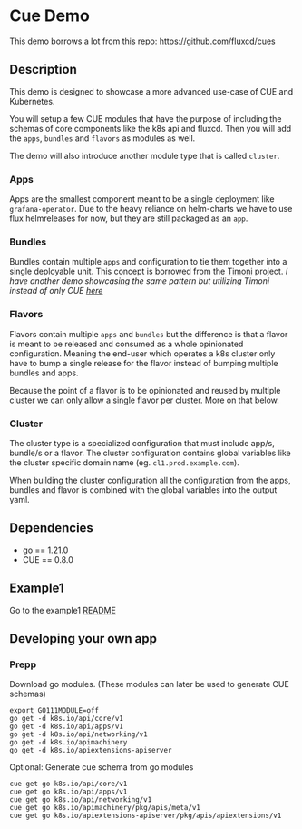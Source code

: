 # Cue Demo

This demo borrows a lot from this repo: <https://github.com/fluxcd/cues>

## Description

This demo is designed to showcase a more advanced use-case of CUE and Kubernetes.

You will setup a few CUE modules that have the purpose of including the schemas of core components like the k8s api and fluxcd. Then you will add the `apps`, `bundles` and `flavors` as modules as well.

The demo will also introduce another module type that is called `cluster`.

### Apps

Apps are the smallest component meant to be a single deployment like `grafana-operator`. Due to the heavy reliance on helm-charts we have to use flux helmreleases for now, but they are still packaged as an `app`.

### Bundles

Bundles contain multiple `apps` and configuration to tie them together into a single deployable unit. This concept is borrowed from the [Timoni](https://timoni.sh/) project.
*I have another demo showcasing the same pattern but utilizing Timoni instead of only CUE [here](https://github.com/emil-jacero/timoni-demo)*

### Flavors

Flavors contain multiple `apps` and `bundles` but the difference is that a flavor is meant to be released and consumed as a whole opinionated configuration. Meaning the end-user which operates a k8s cluster only have to bump a single release for the flavor instead of bumping multiple bundles and apps.

Because the point of a flavor is to be opinionated and reused by multiple cluster we can only allow a single flavor per cluster. More on that below.

### Cluster

The cluster type is a specialized configuration that must include app/s, bundle/s or a flavor. The cluster configuration contains global variables like the cluster specific domain name (eg. `cl1.prod.example.com`).

When building the cluster configuration all the configuration from the apps, bundles and flavor is combined with the global variables into the output yaml.

## Dependencies

- go == 1.21.0
- CUE == 0.8.0

## Example1

Go to the example1 [README](example1/README.md)

## Developing your own app

### Prepp

Download go modules.
(These modules can later be used to generate CUE schemas)

```shell
export GO111MODULE=off
go get -d k8s.io/api/core/v1
go get -d k8s.io/api/apps/v1
go get -d k8s.io/api/networking/v1
go get -d k8s.io/apimachinery
go get -d k8s.io/apiextensions-apiserver
```

Optional: Generate cue schema from go modules

```shell
cue get go k8s.io/api/core/v1
cue get go k8s.io/api/apps/v1
cue get go k8s.io/api/networking/v1
cue get go k8s.io/apimachinery/pkg/apis/meta/v1
cue get go k8s.io/apiextensions-apiserver/pkg/apis/apiextensions/v1
```

